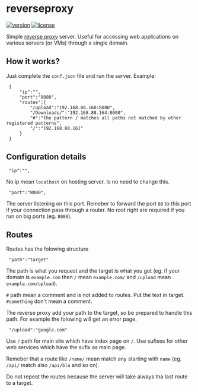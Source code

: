 reverseproxy
====
[![version](https://img.shields.io/badge/version-1.0.1-blue.svg)](https://github.com/geosoft1/reverseproxy/archive/master.zip)
[![license](https://img.shields.io/badge/license-gpl-blue.svg)](https://github.com/geosoft1/reverseproxy/blob/master/LICENSE)

Simple [reverse proxy](https://en.wikipedia.org/wiki/Reverse_proxy) server. Useful for accessing web applications on various servers (or VMs) through a single domain.

## How it works?

Just complete the `conf.json` file and run the server. Example:

     {
         "ip":"",
         "port":"8080",
         "routes":{
		     "/upload":"192.168.88.160:8080",
     	     "/Downloads/":"192.168.88.164:8000",
     	     "#":"the pattern / matches all paths not matched by other registered patterns",
     	     "/":"192.168.88.161"
         }
     }

## Configuration details

     "ip":"",

No ip mean `localhost` on hosting server. Is no need to change this.

     "port":"8080",

The server listening on this port. Remeber to forward the port `80` to this port if your connection pass through a router. No root right are required if you run on big ports (eg. `8080`).

## Routes

Routes has the folowing structure

     "path":"target"

The path is what you request and the target is what you get (eg. if your domain is `example.com` then `/` mean `example.com/` and `/upload` mean `example.com/upload`).

`#` path mean a comment and is not added to routes. Put the text in target. `#something` don't mean a comment.

The reverse proxy add your path to the target, so be prepared to handle this path. For example the folowing will get an error page.

     "/upload":"google.com"

Use `/` path for main site which have index page on `/`. Use sufixes for other web services which have the sufix as main page.

Remeber that a route like `/name/` mean match any starting with `name` (eg. `/api/` match also `/api/bla` and so on).

Do not repeat the routes because the server will take always tha last route to a target.


